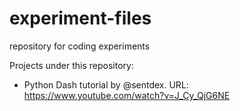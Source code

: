 # experiment-files
repository for coding experiments

Projects under this repository:
- Python Dash tutorial by @sentdex. URL: https://www.youtube.com/watch?v=J_Cy_QjG6NE
